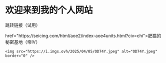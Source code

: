 
<html lang="zh-CN">
<head>
    <meta charset="UTF-8">
    <title>我的个人网站</title>
</head>
<body>
    <h1>欢迎来到我的个人网站</h1>
    <p>跳转链接（试用）</p>
    <a> href="https://seicing.com/html/aoe2/index-aoe4units.html?civ=chi">肥猫的秘密基地（帝Ⅳ）</a>
    <br>
    
    <img src="https://i.imgs.ovh/2025/04/05/OD74Y.jpeg" alt="OD74Y.jpeg" border="0" />
</body>
</html>
